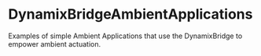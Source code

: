DynamixBridgeAmbientApplications
================================

Examples of simple Ambient Applications that use the DynamixBridge to empower ambient actuation.
